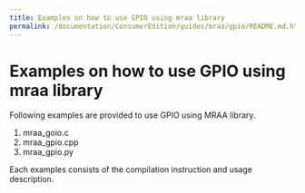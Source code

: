 ```yaml
---
title: Examples on how to use GPIO using mraa library
permalink: /documentation/ConsumerEdition/guides/mraa/gpio/README.md.html
---
```

# Examples on how to use GPIO using mraa library

Following examples are provided to use GPIO using MRAA library.

1. mraa_goio.c
2. mraa_gpio.cpp
3. mraa_gpio.py

Each examples consists of the compilation instruction and usage description.
